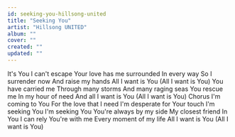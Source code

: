 ```yaml
---
id: seeking-you-hillsong-united
title: "Seeking You"
artist: "Hillsong UNITED"
album: ""
cover: ""
created: ""
updated: ""
---
```


It's You I can't escape
Your love has me surrounded
In every way
So I surrender now
And raise my hands
All I want is You (All I want is You)
You have carried me
Through many storms
And many raging seas
You rescue me
In my hour of need
And all I want is You (All I want is You)
Chorus
I'm coming to You
For the love that I need
I'm desperate for Your touch
I'm seeking You
I'm seeking You
You're always by my side
My closest friend
In You I can rely
You're with me
Every moment of my life
All I want is You (All I want is You)